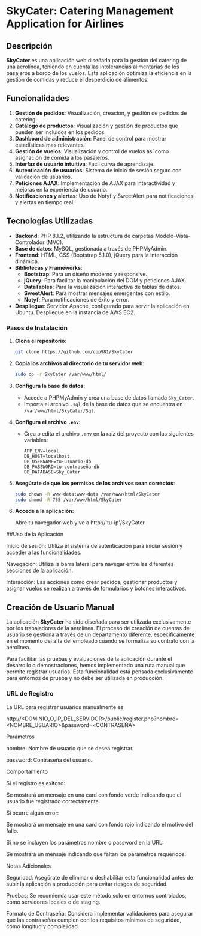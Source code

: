 # SkyCater: Catering Management Application for Airlines

## Descripción

**SkyCater** es una aplicación web diseñada para la gestión del catering de una aerolínea, teniendo en cuenta las intolerancias alimentarias de los pasajeros a bordo de los vuelos. Esta aplicación optimiza la eficiencia en la gestión de comidas y reduce el desperdicio de alimentos.

## Funcionalidades

1. **Gestión de pedidos**: Visualización, creación, y gestión de pedidos de catering.
2. **Catálogo de productos**: Visualización y gestión de productos que pueden ser incluidos en los pedidos.
3. **Dashboard de administración**: Panel de control para mostrar estadísticas mas relevantes.
4. **Gestión de vuelos**: Visualización y control de vuelos así como asignación de comida a los pasajeros.
5. **Interfaz de usuario intuitiva**: Facil curva de aprendizaje.
6. **Autenticación de usuarios**: Sistema de inicio de sesión seguro con validación de usuarios.
7. **Peticiones AJAX**: Implementación de AJAX para interactividad y mejoras en la experiencia de usuario.
9. **Notificaciones y alertas**: Uso de Notyf y SweetAlert para notificaciones y alertas en tiempo real.

## Tecnologías Utilizadas

- **Backend**: PHP 8.1.2, utilizando la estructura de carpetas Modelo-Vista-Controlador (MVC).
- **Base de datos**: MySQL, gestionada a través de PHPMyAdmin.
- **Frontend**: HTML, CSS (Bootstrap 5.1.0), jQuery para la interacción dinámica.
- **Bibliotecas y Frameworks**:
  - **Bootstrap**: Para un diseño moderno y responsive.
  - **jQuery**: Para facilitar la manipulación del DOM y peticiones AJAX.
  - **DataTables**: Para la visualización interactiva de tablas de datos.
  - **SweetAlert**: Para mostrar mensajes emergentes con estilo.
  - **Notyf**: Para notificaciones de éxito y error.
- **Despliegue**: Servidor Apache, configurado para servir la aplicación en Ubuntu. Despliegue en la instancia de AWS EC2.

### Pasos de Instalación

1. **Clona el repositorio**:
    ```bash
    git clone https://github.com/cpp981/SkyCater
    ```

2. **Copia los archivos al directorio de tu servidor web**:
    ```bash
    sudo cp -r SkyCater /var/www/html/
    ```

3. **Configura la base de datos**:
   - Accede a PHPMyAdmin y crea una base de datos llamada `Sky_Cater`.
   - Importa el archivo `.sql` de la base de datos que se encuentra en `/var/www/html/SkyCater/Sql`.

4. **Configura el archivo `.env`**:
   - Crea o edita el archivo `.env` en la raíz del proyecto con las siguientes variables:
     ```env
     APP_ENV=local
     DB_HOST=localhost
     DB_USERNAME=tu-usuario-db
     DB_PASSWORD=tu-contraseña-db
     DB_DATABASE=Sky_Cater
     ```

5. **Asegúrate de que los permisos de los archivos sean correctos**:
   ```bash
   sudo chown -R www-data:www-data /var/www/html/SkyCater
   sudo chmod -R 755 /var/www/html/SkyCater

6. **Accede a la aplicación:**

    Abre tu navegador web y ve a http://'tu-ip'/SkyCater.

##Uso de la Aplicación

Inicio de sesión: Utiliza el sistema de autenticación para iniciar sesión y acceder a las funcionalidades.

Navegación: Utiliza la barra lateral para navegar entre las diferentes secciones de la aplicación.

Interacción: Las acciones como crear pedidos, gestionar productos y asignar vuelos se realizan a través de formularios y botones interactivos.

## Creación de Usuario Manual

La aplicación **SkyCater** ha sido diseñada para ser utilizada exclusivamente por los trabajadores de la aerolínea. El proceso de creación de cuentas de usuario se gestiona a través de un departamento diferente, específicamente en el momento del alta del empleado cuando se formaliza su contrato con la aerolínea.

Para facilitar las pruebas y evaluaciones de la aplicación durante el desarrollo o demostraciones, hemos implementado una ruta manual que permite registrar usuarios. Esta funcionalidad está pensada exclusivamente para entornos de prueba y no debe ser utilizada en producción.

### URL de Registro

La URL para registrar usuarios manualmente es:

http://<DOMINIO_O_IP_DEL_SERVIDOR>/public/register.php?nombre=<NOMBRE_USUARIO>&password=<CONTRASEÑA>

Parámetros

nombre: Nombre de usuario que se desea registrar.

password: Contraseña del usuario.

Comportamiento

Si el registro es exitoso:

Se mostrará un mensaje en una card con fondo verde indicando que el usuario fue registrado correctamente.

Si ocurre algún error:

Se mostrará un mensaje en una card con fondo rojo indicando el motivo del fallo.

Si no se incluyen los parámetros nombre o password en la URL:

Se mostrará un mensaje indicando que faltan los parámetros requeridos.

Notas Adicionales

Seguridad: Asegúrate de eliminar o deshabilitar esta funcionalidad antes de subir la aplicación a producción para evitar riesgos de seguridad.

Pruebas: Se recomienda usar este método solo en entornos controlados, como servidores locales o de staging.

Formato de Contraseña: Considera implementar validaciones para asegurar que las contraseñas cumplen con los requisitos mínimos de seguridad, como longitud y complejidad.
